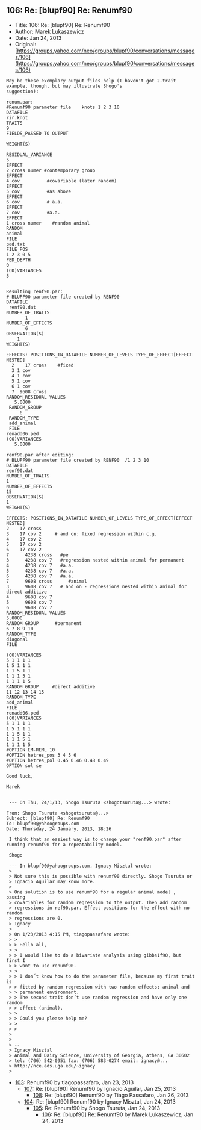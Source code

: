 ## 106: Re: [blupf90] Re: Renumf90

- Title: 106: Re: [blupf90] Re: Renumf90
- Author: Marek Lukaszewicz
- Date: Jan 24, 2013
- Original: [https://groups.yahoo.com/neo/groups/blupf90/conversations/messages/106](https://groups.yahoo.com/neo/groups/blupf90/conversations/messages/106)

```
May be these exemplary output files help (I haven't got 2-trait example, though, but may illustrate Shogo's
suggestion):

renum.par:
#Renumf90 parameter file    knots 1 2 3 10
DATAFILE
rir.knot
TRAITS
9
FIELDS_PASSED TO OUTPUT

WEIGHT(S)

RESIDUAL_VARIANCE
5
EFFECT
2 cross numer #contemporary group
EFFECT
4 cov		   #covariable (later random)
EFFECT
5 cov		   #as above
EFFECT
6 cov		   # a.a.
EFFECT
7 cov		   #a.a.
EFFECT
1 cross numer	 #random animal
RANDOM
animal
FILE
ped.txt
FILE_POS
1 2 3 0 5
PED_DEPTH
0
(CO)VARIANCES
5


Resulting renf90.par:
# BLUPF90 parameter file created by RENF90
DATAFILE
 renf90.dat
NUMBER_OF_TRAITS
	   1
NUMBER_OF_EFFECTS
	   6
OBSERVATION(S)
    1
WEIGHT(S)
 
EFFECTS: POSITIONS_IN_DATAFILE NUMBER_OF_LEVELS TYPE_OF_EFFECT[EFFECT NESTED]
  2	   17 cross    #fixed
  3 1 cov		 
  4 1 cov 
  5 1 cov 
  6 1 cov 
  7	 9608 cross 
RANDOM_RESIDUAL VALUES
   5.0000    
 RANDOM_GROUP
     6
 RANDOM_TYPE
 add_animal
 FILE
renadd06.ped						    
(CO)VARIANCES
   5.0000 

renf90.par after editing:
# BLUPF90 parameter file created by RENF90  /1 2 3 10
DATAFILE
renf90.dat
NUMBER_OF_TRAITS
1
NUMBER_OF_EFFECTS
15
OBSERVATION(S)
1
WEIGHT(S)

EFFECTS: POSITIONS_IN_DATAFILE NUMBER_OF_LEVELS TYPE_OF_EFFECT[EFFECT NESTED]
2	 17 cross
3	 17 cov 2	  # and on: fixed regression within c.g.
4	 17 cov 2
5	 17 cov 2
6	 17 cov 2
7      4238 cross	#pe
3      4238 cov 7	#regression nested within animal for permanent
4      4238 cov 7	#a.a.
5      4238 cov 7	#a.a.
6      4238 cov 7	#a.a.
7      9608 cross      #animal
3      9608 cov 7	# and on - regressions nested within animal for direct additive
4      9608 cov 7
5      9608 cov 7
6      9608 cov 7
RANDOM_RESIDUAL VALUES
5.0000
RANDOM_GROUP	  #permanent
6 7 8 9 10
RANDOM_TYPE
diagonal
FILE

(CO)VARIANCES
5 1 1 1 1
1 5 1 1 1
1 1 5 1 1
1 1 1 5 1
1 1 1 1 5
RANDOM_GROUP	 #direct additive
11 12 13 14 15
RANDOM_TYPE
add_animal
FILE
renadd06.ped
(CO)VARIANCES
5 1 1 1 1
1 5 1 1 1
1 1 5 1 1
1 1 1 5 1
1 1 1 1 5
#OPTION EM-REML 10
#OPTION hetres_pos 3 4 5 6
#OPTION hetres_pol 0.45 0.46 0.48 0.49
OPTION sol se

Good luck,

Marek


 --- On Thu, 24/1/13, Shogo Tsuruta <shogotsuruta@...> wrote:

From: Shogo Tsuruta <shogotsuruta@...>
Subject: [blupf90] Re: Renumf90
To: blupf90@yahoogroups.com
Date: Thursday, 24 January, 2013, 18:26

 I think that an easiest way is to change your "renf90.par" after running renumf90 for a repeatability model.

 Shogo

 --- In blupf90@yahoogroups.com, Ignacy Misztal wrote:
 >
 > Not sure this is possible with renumf90 directly. Shogo Tsuruta or 
 > Ignacio Aguilar may know more.
 > 
 > One solution is to use renumf90 for a regular animal model , passing 
 > covariables for random regression to the output. Then add random 
 > regressions in ref90.par. Effect positions for the effect with no random 
 > regressions are 0.
 > Ignacy
 > 
 > On 1/23/2013 4:15 PM, tiagopassafaro wrote:
 > >
 > > Hello all,
 > >
 > > I would like to do a bivariate analysis using gibbs1f90, but first I 
 > > want to use renumf90.
 > >
 > > I don´t know how to do the parameter file, because my first trait is 
 > > fitted by random regression with two random effects: animal and 
 > > permanent environment.
 > > The second trait don´t use random regression and have only one random 
 > > effect (animal).
 > >
 > > Could you please help me?
 > >
 > > 
 > 
 > 
 > -- 
 > Ignacy Misztal
 > Animal and Dairy Science, University of Georgia, Athens, GA 30602
 > tel: (706) 542-0951 fax: (706) 583-0274 email: ignacy@...
 > http://nce.ads.uga.edu/~ignacy
 >
```

- [103](0103.md): Renumf90 by tiagopassafaro, Jan 23, 2013
    - [107](0107.md): Re: [blupf90] Renumf90 by Ignacio Aguilar, Jan 25, 2013
        - [108](0108.md): Re: [blupf90] Renumf90 by Tiago Passafaro, Jan 26, 2013
    - [104](0104.md): Re: [blupf90] Renumf90 by Ignacy Misztal, Jan 24, 2013
        - [105](0105.md): Re: Renumf90 by Shogo Tsuruta, Jan 24, 2013
            - [106](0106.md): Re: [blupf90] Re: Renumf90 by Marek Lukaszewicz, Jan 24, 2013
